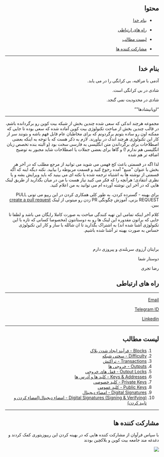 <div dir="rtl">
     <br>
    <h2>محتوا</h2>
    <ul>
        <li>
          <p><a href="#1">بنام خدا</a></p>
        </li>
        <li>
            <p><a href="#2">راه های ارتباطی</a></p>
        </li>
        <li>
            <p><a href="#3">لیست مطالب</a></p>
        </li>
        <li>
            <p><a href="#4">مشارکت کننده ها</a></p>
        </li>
    </ul>
    <hr>
     <h2 id="1">بنام خدا</h2>
    <p>آدمی با مراقبه، بی کرانگی را در می یابد.</p>
    <p>شادی در بی کرانگی است.</p>
    <p>شادی در محدودیت نمی گنجد.</p>
    <q>اوپانیشادها"</q>
    <hr>
  <p>مجموعه هرچند اندکی که سعی شده چندین بخش از شبکه بیت کوین رو برگردانده باشم، در قالب چندین بخش از مباحث تکنولوژی بیت کوین آماده شده که سعی بوده تا جایی که ممکنه اون رو ساده بتونم برگردونم که برای مخاطبان عام قابل فهم باشه و بتونند سر از کار این تکنولوژی
    هرچند اندک در بیاورند. لازم به ذکر هست که با توجه به اینکه بعضی اصطلاحات برای برگرداندن متن انگلیسی به فارسی سخت بود (و البته بنده تخصص زبان انگلیسی هم ندارم !) و گاها برای بعضی جملات یا اصطلاحات شاید مجبور به توضیح اضافه تر هم شده</p>
    
<p>لذا اگه در قسمتی باعث کج فهمی می شوید می توانید از مرجع مطلب که در آخر هر بخش با عنوان "منبع" آمده رجوع کنید و قسمت مربوطه را بیابید. نکته دیگه اینه که اگه قسمتی از نوشته ها به اشتباه ترجمه شده یا نکته ای می بینید که باید ویرایش بشه و یا نظری انتقادی؛ هرآنچه را که فکر می کنید نیاز هست با من در میان بگذارید از طریق لینک هایی که در آخر این نوشته آورده ام می توانید به من اعلام کنید.</p>

<p>
        برای بهینه - گسنرده کردن، به طور کلی همکاری کردن در این ریپو می تونی PULL REQUEST بزنی، آموزش چگونگی PR زدن رو میتونی از لینک <a href="https://opensource.com/article/19/7/create-pull-request-github">create a pull request</a> ببین.
    </p>

<p>  کلام آخر اینکه تمامی این تهیه کنندگی مباحث به صورت کاملا رایگان می باشد و لطفا تا جایی که براتون مقدوره این لینک ها رو به دوستانتون (مخصوصا کسانی که تازه با این تکنولوژی آشنا شده اند) به اشتراک بگذارید تا ان شالله با ساز
    و کار این تکنولوژی حساس به صورت بهینه تر آشنا شده باشیم.</p>
<br>
<p>برایتان آرزوی سربلندی و پیروزی دارم</p>
    <p>دوستار شما</p>
    <p>رضا تجری</p>
    <h2 id="2">راه های ارتباطی</h2>
    <hr>
    <p><a href="mailto:reza.tajari70@gmail.com">Email</a></p>
    <p><a href="https://telegram.me/gateofmoney">Telegram ID</a></p>
    <p><a href="http://https//www.linkedin.com/in/reza-tajari-971818151/">Linkedin</a></p>
    <hr>
       <h2 id="3">لیست مطالب</h2>
    <ol>
        <li><a href="https://github.com/rezatajari/learnmeabitcoin/blob/master/01.%20Blocks.md">Blocks - فرآیند ایجاد شدن بلاک</a></li>
        <li><a href="https://github.com/rezatajari/learnmeabitcoin/blob/master/02.%20Difficulty.md">Difficulty - سختی شبکه</a></li>
        <li><a href="https://github.com/rezatajari/learnmeabitcoin/blob/master/03.%20Transactions.md">Transactions - تراکنش</a></li>
        <li><a href="https://github.com/rezatajari/learnmeabitcoin/blob/master/04.%20Outputs.md">Outputs - خروجی ها</a></li>
        <li><a href="https://github.com/rezatajari/learnmeabitcoin/blob/master/05.%20Output%20Locks.md">Output Locks - قفل های خروجی</a></li>
        <li><a href="https://github.com/rezatajari/learnmeabitcoin/blob/master/06.%20Keys%20%26%20Addresses.md">Keys & Addresses - کلید ها و آدرس ها</a></li>
        <li><a href="https://github.com/rezatajari/learnmeabitcoin/blob/master/07.%20Private%20Keys.md">Private Keys - کلید خصوصی</a></li>
        <li><a href="https://github.com/rezatajari/learnmeabitcoin/blob/master/08.%20Public%20Keys.md">Public Keys - کلید عمومی</a></li>
        <li><a href="https://github.com/rezatajari/learnmeabitcoin/blob/master/09.%20Digital%20Signatures.md">Digital Signatures - امضاء دیجیتال</a></li>
        <li><a href="https://github.com/rezatajari/learnmeabitcoin/blob/master/10.%20Digital%20Signatures%20(Signing%20%26%20Verifying).md">Digital Signatures (Signing & Verifying) - امضاء دیجیتال(امضاء کردن و تایید کردن)</a></li>
    </ol>
    
   ---
   <h2 id="4">مشارکت کننده ها</h2>
   <p>با سپاس فرآوان از مشارکت کننده هایی که در بهینه کردن این ریپوزیتوری کمک کردند و دغدغه مند جامعه بیت کوین و بلاکچین بودند</p>
    <a href="https://github.com/rezatajari/learnmeabitcoin/graphs/contributors">
  <img src="https://contrib.rocks/image?repo=rezatajari/learnmeabitcoin" />
</a>
</div>
